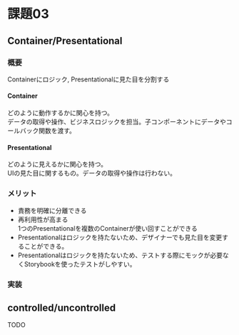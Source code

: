 # 課題03

## Container/Presentational

### 概要

Containerにロジック, Presentationalに見た目を分割する

#### Container

どのように動作するかに関心を持つ。  
データの取得や操作、ビジネスロジックを担当。子コンポーネントにデータやコールバック関数を渡す。  

#### Presentational

どのように見えるかに関心を持つ。  
UIの見た目に関するもの。データの取得や操作は行わない。  

### メリット
- 責務を明確に分離できる
- 再利用性が高まる  
  1つのPresentationalを複数のContainerが使い回すことができる
- Presentationalはロジックを持たないため、デザイナーでも見た目を変更することができる。
- Presentationalはロジックを持たないため、テストする際にモックが必要なくStorybookを使ったテストがしやすい。

### 実装

## controlled/uncontrolled

TODO
